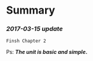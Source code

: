 Summary
======================================


### *2017-03-15 update*
	Finsh Chapter 2

Ps: __*The unit is basic and simple*.__	
